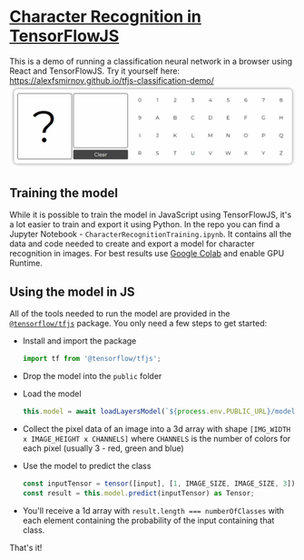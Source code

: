 # [Character Recognition in TensorFlowJS](https://alexfsmirnov.github.io/tfjs-classification-demo/)

This is a demo of running a classification neural network in a browser using React and TensorFlowJS. Try it yourself here: https://alexfsmirnov.github.io/tfjs-classification-demo/
![demo](IMAGES/demo.gif)

## Training the model

While it is possible to train the model in JavaScript using TensorFlowJS, it's a lot easier to train and export it using Python. In the repo you can find a Jupyter Notebook - `CharacterRecognitionTraining.ipynb`. It contains all the data and code needed to create and export a model for character recognition in images. For best results use [Google Colab](https://colab.research.google.com/) and enable GPU Runtime.

## Using the model in JS

All of the tools needed to run the model are provided in the [`@tensorflow/tfjs`](https://www.tensorflow.org/js/tutorials/setup#installation_from_npm) package. You only need a few steps to get started:

- Install and import the package
    ```js
    import tf from '@tensorflow/tfjs';
    ```

- Drop the model into the `public` folder

- Load the model
    ```js
    this.model = await loadLayersModel(`${process.env.PUBLIC_URL}/model/model.json`);
    ```

- Collect the pixel data of an image into a 3d array with shape `[IMG_WIDTH x IMAGE_HEIGHT x CHANNELS]` where `CHANNELS` is the number of colors for each pixel (usually 3 - red, green and blue)

- Use the model to predict the class
    ```typescript
    const inputTensor = tensor([input], [1, IMAGE_SIZE, IMAGE_SIZE, 3]);
    const result = this.model.predict(inputTensor) as Tensor;
    ```

- You'll receive a 1d array with `result.length === numberOfClasses` with each element containing the probability of the input containing that class.

That's it!